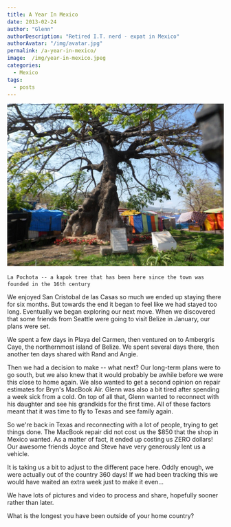 ```yaml
---
title: A Year In Mexico
date: 2013-02-24
author: "Glenn"
authorDescription: "Retired I.T. nerd - expat in Mexico"
authorAvatar: "/img/avatar.jpg"
permalink: /a-year-in-mexico/
image:  /img/year-in-mexico.jpeg
categories:
  - Mexico
tags:
  - posts
---
```

![](/img/2013/02/La-Pochota.jpg)

    La Pochota -- a kapok tree that has been here since the town was founded in the 16th century

We enjoyed San Cristobal de las Casas so much we ended up staying there for six months. But towards the end it began to feel like we had stayed too long. Eventually we began exploring our next move. When we discovered that some friends from Seattle were going to visit Belize in January, our plans were set.

We spent a few days in Playa del Carmen, then ventured on to Ambergris Caye, the northernmost island of Belize. We spent several days there, then another ten days shared with Rand and Angie.

Then we had a decision to make -- what next? Our long-term plans were to go south, but we also knew that it would probably be awhile before we were this close to home again. We also wanted to get a second opinion on repair estimates for Bryn's MacBook Air. Glenn was also a bit tired after spending a week sick from a cold. On top of all that, Glenn wanted to reconnect with his daughter and see his grandkids for the first time. All of these factors meant that it was time to fly to Texas and see family again.

So we're back in Texas and reconnecting with a lot of people, trying to get things done. The MacBook repair did not cost us the $850 that the shop in Mexico wanted. As a matter of fact, it ended up costing us ZERO dollars! Our awesome friends Joyce and Steve have very generously lent us a vehicle.

It is taking us a bit to adjust to the different pace here. Oddly enough, we were actually out of the country 360 days! If we had been tracking this we would have waited an extra week just to make it even...

We have lots of pictures and video to process and share, hopefully sooner rather than later.

What is the longest you have been outside of your home country?
